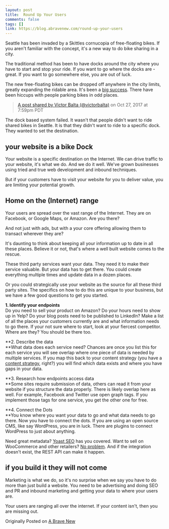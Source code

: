 ```yaml
---
layout: post
title:  Round Up Your Users
comments: false
tags: []
link: https://blog.abravenew.com/round-up-your-users
---
```

Seattle has been invaded by a Skittles cornucopia of free-floating bikes. If you aren't familiar with the concept, it's a new way to do bike sharing in a city.

The traditional method has been to have docks around the city where you have to start and stop your ride. If you want to go where the docks are - great. If you want to go somewhere else, you are out of luck.

The new free-floating bikes can be dropped off anywhere in the city limits, greatly expanding the ridable area. It's been a [big success](../../../com/abravenew/blog/3-keys-to-a-high-converting-email.html). There have been hiccups with people parking bikes in odd places.

> [A post shared by Victor Balta (@victorbalta)](https://www.instagram.com/p/Baxpq9ojaU2/) on Oct 27, 2017 at 7:59pm PDT

The dock based system failed. It wasn't that people didn't want to ride shared bikes in Seattle. It is that they didn't want to ride to a specific dock. They wanted to set the destination.

your website is a bike Dock
---------------------------

Your website is a specific destination on the Internet. We can drive traffic to your website, it's what we do. And we do it well. We've grown businesses using tried and true web development and inbound techniques.

But if your customers have to visit your website for you to deliver value, you are limiting your potential growth.

Home on the (Internet) range
----------------------------

Your users are spread over the vast range of the Internet. They are on Facebook, or Google Maps, or Amazon. Are you there?

And not just with ads, but with a your core offering allowing them to transact wherever they are?

It's daunting to think about keeping all your information up to date in all these places. Believe it or not, that's where a well built website comes to the rescue.

These third party services want your data. They need it to make their service valuable. But your data has to get there. You could create everything multiple times and update data in a dozen places.

Or you could strategically use your website as the source for all these third party sites. The specifics on how to do this are unique to your business, but we have a few good questions to get you started.

**1\. Identify your endpoints**   
Do you need to sell your product on Amazon? Do your hours need to show up in Yelp? Do your blog posts need to be published to LinkedIn? Make a list of all the places your customers currently are and what information needs to go there. If your not sure where to start, look at your fiercest competitor. Where are they? You should be there too.

**2\. Describe the data  
**What data does each service need? Chances are once you list this for each service you will see overlap where one piece of data is needed by multiple services. If you map this back to your content strategy (you have a [content strategy](../../../com/abravenew/blog/having-a-strategy-for-your-content-matters.html), right?) you will find which data exists and where you have gaps in your data.

**3\. Research how endpoints access data  
**Some sites require submission of data, others can read it from your website if you structure the data properly. There is likely overlap here as well. For example, Facebook and Twitter use open graph tags. If you implement those tags for one service, you get the other one for free.

**4\. Connect the Dots  
**You know where you want your data to go and what data needs to go there. Now you have to connect the dots. If you are using an open source CMS, like say WordPress, you are in luck. There are plugins to connect WordPress to just about anything.

Need great metadata? [Yoast SEO](https://yoast.com/wordpress/plugins/seo/) has you covered. Want to sell on WooCommerce and other retailers? [No problem](https://woocommerce.com/products/product-retailers/). And if the integration doesn't exist, the REST API can make it happen.

if you build it they will not come
----------------------------------

Marketing is what we do, so it's no surprise when we say you have to do more than just build a website. You need to be advertising and doing SEO and PR and inbound marketing and getting your data to where your users are.

Your users are ranging all over the internet. If your content isn't, then you are missing out.

Originally Posted on [A Brave New](https://blog.abravenew.com/round-up-your-users)